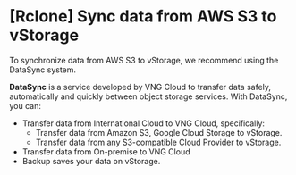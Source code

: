 # \[Rclone] Sync data from AWS S3 to vStorage

To synchronize data from AWS S3 to vStorage, we recommend using the DataSync system.

**DataSync** is a service developed by VNG Cloud to transfer data safely, automatically and quickly between object storage services. With DataSync, you can:

* Transfer data from International Cloud to VNG Cloud, specifically:
  * Transfer data from Amazon S3, Google Cloud Storage to vStorage.
  * Transfer data from any S3-compatible Cloud Provider to vStorage.
* Transfer data from On-premise to VNG Cloud
* Backup saves your data on vStorage.
